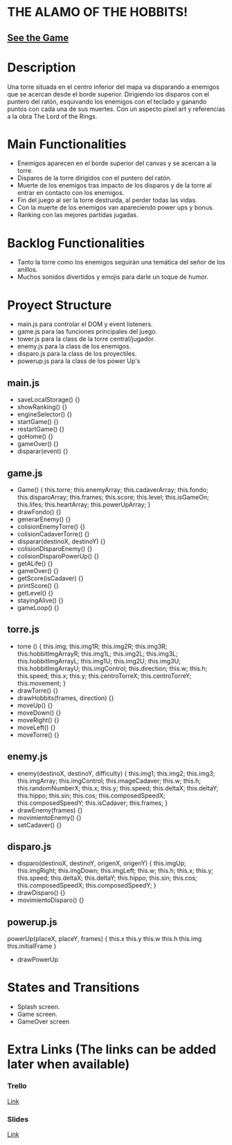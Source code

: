 
# THE ALAMO OF THE HOBBITS!


## [See the Game](www.your-url-here.com)

# Description

Una torre situada en el centro inferior del mapa va disparando a enemigos que se acercan desde el borde superior. Dirigiendo los disparos con el puntero del ratón, esquivando los enemigos con el teclado y ganando puntos con cada una de sus muertes. Con un aspecto pixel art y referencias a la obra The Lord of the Rings.

# Main Functionalities

- Enemigos aparecen en el borde superior del canvas y se acercan a la torre.
- Disparos de la torre dirigidos con el puntero del ratón.
- Muerte de los enemigos tras impacto de los disparos y de la torre al entrar en contacto con los enemigos.
- Fin del juego al ser la torre destruida, al perder todas las vidas.
- Con la muerte de los enemigos van apareciendo power ups y bonus.
- Ranking con las mejores partidas jugadas.

# Backlog Functionalities

- Tanto la torre como los enemigos seguirán una temática del señor de los anillos.
- Muchos sonidos divertidos y emojis para darle un toque de humor.

# Proyect Structure

- main.js para controlar el DOM y event listeners.
- game.js para las funciones principales del juego.
- tower.js para la class de la torre central/jugador.
- enemy.js para la class de los enemigos.
- disparo.js para la class de los proyectiles.
- powerup.js para la class de los power Up's

## main.js

- saveLocalStorage() {}
- showRanking() {}
- engineSelector() {}
- startGame() {}
- restartGame() {}
- goHome() {}
- gameOver() {}
- disparar(event) {}

## game.js
- Game() {
    this.torre;
    this.enemyArray;
    this.cadaverArray;
    this.fondo;
    this.disparoArray;
    this.frames;
    this.score;
    this.level;
    this.isGameOn;
    this.lifes;
    this.heartArray;
    this.powerUpArray;
}
- drawFondo() {}
- generarEnemy() {}
- colisionEnemyTorre() {}
- colisionCadaverTorre() {}
- disparar(destinoX, destinoY) {}
- colisionDisparoEnemy() {}
- colisionDisparoPowerUp() {}
- getALife() {}
- gameOver() {}
- getScore(isCadaver) {}
- printScore() {}
- getLevel() {}
- stayingAlive() {}
- gameLoop() {}

## torre.js 

- torre () {
    this.img;
    this.img1R;
    this.img2R;
    this.img3R;
    this.hobbitImgArrayR;
    this.img1L;
    this.img2L;
    this.img3L;
    this.hobbitImgArrayL;
    this.img1U;
    this.img2U;
    this.img3U;
    this.hobbitImgArrayU;
    this.imgControl;
    this.direction;
    this.w;
    this.h;
    this.speed;
    this.x;
    this.y;
    this.centroTorreX;
    this.centroTorreY;
    this.movement;
}
- drawTorre() {}
- drawHobbits(frames, direction) {}
- moveUp() {}
- moveDown() {}
- moveRight() {}
- moveLeft() {}
- moveTorre() {}

## enemy.js 

- enemy(destinoX, destinoY, difficulty) {
    this.img1;
    this.img2;
    this.img3;
    this.imgArray;
    this.imgControl;
    this.imageCadaver;
    this.w;
    this.h;
    this.randomNumberX;
    this.x;
    this.y;
    this.speed;
    this.deltaX;
    this.deltaY;
    this.hippo;
    this.sin;
    this.cos;
    this.composedSpeedX;
    this.composedSpeedY;
    this.isCadaver;
    this.frames;
}
- drawEnemy(frames) {}
- movimientoEnemy() {}
- setCadaver() {}

## disparo.js

- disparo(destinoX, destinoY, origenX, origenY) {
    this.imgUp;
    this.imgRight;
    this.imgDown;
    this.imgLeft;
    this.w;
    this.h;
    this.x;
    this.y;
    this.speed;
    this.deltaX;
    this.deltaY;
    this.hippo;
    this.sin;
    this.cos;
    this.composedSpeedX;
    this.composedSpeedY;
}
- drawDisparo() {}
- movimientoDisparo() {}

## powerup.js

powerUp(placeX, placeY, frames) {
    this.x
    this.y
    this.w
    this.h
    this.img
    this.initialFrame
}
- drawPowerUp

# States and Transitions

- Splash screen.
- Game screen.
- GameOver screen

# Extra Links (The links can be added later when available)

### Trello
[Link](https://trello.com/b/gyDYAELw/hobbit-alamo)

### Slides
[Link](https://docs.google.com/presentation/d/1ARImEo6-WLeVg2YqTrLURNDvaW_wnkBnLkaauH5BKws/edit?usp=sharing)
